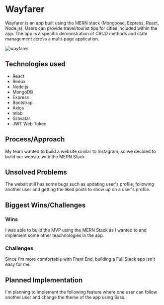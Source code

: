 <h1>Wayfarer</h1>
Wayfarer is an app built using the MERN stack (Mongoose, Express, React, Node.js). Users can provide travel/tourist tips for cities included within the app. The app is a specific demonstration of CRUD methods and state management across a multi-page application.

![wayfarer](https://media.git.generalassemb.ly/user/16317/files/7c382d00-01dc-11e9-8109-5d437c2c2d50)


<h2>Technologies used</h2>
<ul>
  <li>React</li>
  <li>Redux</li>
  <li>Node.js</li>
  <li>MongoDB</li>
  <li>Express</li>
  <li>Bootstrap</li>
  <li>Axios</li>
  <li>mlab</li>
  <li>Gravatar</li>
  <li>JWT Web Token</li>
</ul>
<h2>Process/Approach</h2>
My team wanted to build a website similar to Instagram, so we decided to build our website with the MERN Stack

<h2>Unsolved Problems</h2>
The websit still has some bugs such as updating user's profile, following another user and getting the liked posts to show up on a user's profile.

<h2>Biggest Wins/Challenges</h2>
<h3>Wins</h3>
I was able to build the MVP using the MERN Stack as I wanted to and implement some other teachnologies in the app.
<h3>Challenges</h3>
Since I'm more comfortable with Frant End, building a Full Stack app isn't easy for me. 

<h2>Planned Implementation</h2>
I'm planning to implement the following feature where one user can follow another user and change the theme of the app using Sass.
